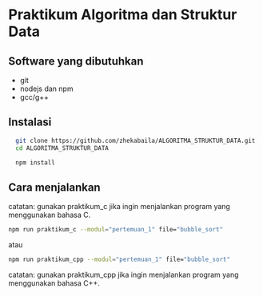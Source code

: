 
# Praktikum Algoritma dan Struktur Data


## Software yang dibutuhkan

- git
- nodejs dan npm
- gcc/g++


## Instalasi

```bash
  git clone https://github.com/zhekabaila/ALGORITMA_STRUKTUR_DATA.git
  cd ALGORITMA_STRUKTUR_DATA
```
```bash
  npm install
```
    
## Cara menjalankan
catatan: gunakan praktikum_c jika ingin menjalankan program yang menggunakan bahasa C.
```bash
npm run praktikum_c --modul="pertemuan_1" file="bubble_sort"
```
atau
```bash
npm run praktikum_cpp --modul="pertemuan_1" file="bubble_sort"
```
catatan: gunakan praktikum_cpp jika ingin menjalankan program yang menggunakan bahasa C++.